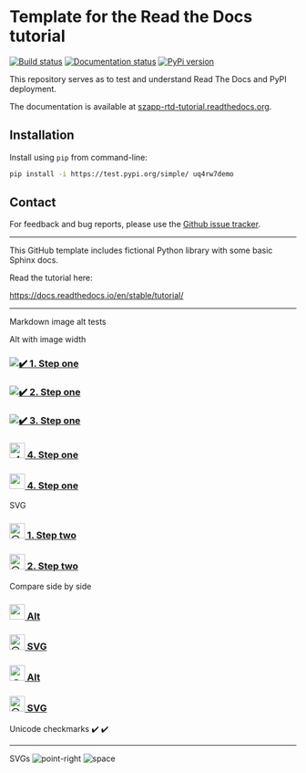 Template for the Read the Docs tutorial
=======================================
[![Build status](https://github.com/szapp/rtd-tutorial/actions/workflows/pypi.yml/badge.svg)](https://github.com/szapp/rtd-tutorial/deployments/PyPI)
[![Documentation status](https://readthedocs.org/projects/szapp-rtd-tutorial/badge/?version=latest)](https://szapp-rtd-tutorial.readthedocs.org/?badge=latest)
[![PyPi version](https://img.shields.io/pypi/v/uq4rw7demo.svg)](https://pypi.python.org/pypi/uq4rw7demo)

This repository serves as to test and understand Read The Docs and PyPI deployment.

The documentation is available at [szapp-rtd-tutorial.readthedocs.org](https://szapp-rtd-tutorial.readthedocs.org).

## Installation
Install using `pip` from command-line:

```bash
pip install -i https://test.pypi.org/simple/ uq4rw7demo
```

## Contact
For feedback and bug reports, please use the [Github issue tracker](https://github.com/szapp/rtd-tutorial/issues).

----

This GitHub template includes fictional Python library
with some basic Sphinx docs.

Read the tutorial here:

https://docs.readthedocs.io/en/stable/tutorial/


---

Markdown image alt tests

Alt with image width
### [![✔️](../../assets/20203034/c426f841-69e1-424a-81e2-621fc4538a34)&nbsp;1. Step one](https://example.com)
### <a href="https://example.com"><img alt="✔️" src="../../assets/20203034/c426f841-69e1-424a-81e2-621fc4538a34" />&nbsp;2. Step one</a>
### <a href="https://example.com"><img alt="✔️" src="../../assets/20203034/c426f841-69e1-424a-81e2-621fc4538a34" width="" />&nbsp;3. Step one</a>
### <a href="https://example.com"><img alt="✔️" src="../../assets/20203034/c426f841-69e1-424a-81e2-621fc4538a34" width="27px" />&nbsp;4. Step one</a>
### <a href="https://example.com"><img alt="   " src="../../assets/20203034/c426f841-69e1-424a-81e2-621fc4538a34" width="27px" />&nbsp;4. Step one</a>

SVG
### <a href="https://example.com"><img alt="⚪" src="../../assets/20203034/c1afc09f-1adb-4418-99b0-0f22a60cbd87" width="27px" />&nbsp;1. Step two</a>
### <a href="https://example.com"><img alt="⚪" src="../../assets/20203034/a6b7cc8b-a756-488d-bbf4-a0db81687def" width="27px" />&nbsp;2. Step two</a>

Compare side by side
### <a href="https://example.com"><img alt="   " src="../../assets/20203034/c426f841-69e1-424a-81e2-621fc4538a34" width="27px" />&nbsp;Alt</a>
### <a href="https://example.com"><img alt="⚪" src="../../assets/20203034/a6b7cc8b-a756-488d-bbf4-a0db81687def" width="27px" />&nbsp;SVG</a>
  
### <a href="https://example.com"><img alt="👉" src="../../assets/20203034/c426f841-69e1-424a-81e2-621fc4538a34" width="27px" />&nbsp;Alt</a>
### <a href="https://example.com"><img alt="⚪" src="../../assets/20203034/c1afc09f-1adb-4418-99b0-0f22a60cbd87" width="27px" />&nbsp;SVG</a>

Unicode checkmarks
✔️ ✔️ 

---

SVGs
![point-right](https://github.com/szapp/rtd-tutorial/assets/20203034/c1afc09f-1adb-4418-99b0-0f22a60cbd87)
![space](https://github.com/szapp/rtd-tutorial/assets/20203034/a6b7cc8b-a756-488d-bbf4-a0db81687def)
